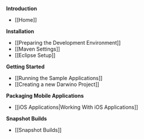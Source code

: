 **Introduction**

* [[Home]]

**Installation**

* [[Preparing the Development Environment]]
* [[Maven Settings]]
* [[Eclipse Setup]]

**Getting Started**

* [[Running the Sample Applications]]
* [[Creating a new Darwino Project]]

**Packaging Mobile Applications**

* [[iOS Applications|Working With iOS Applications]]

**Snapshot Builds**

* [[Snapshot Builds]]